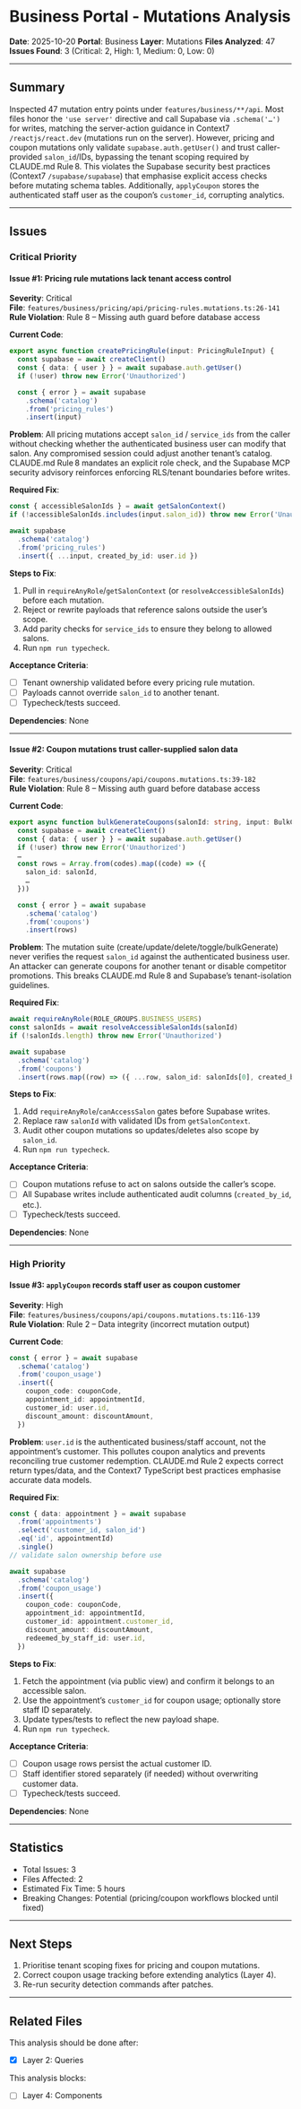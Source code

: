 # Business Portal - Mutations Analysis

**Date**: 2025-10-20
**Portal**: Business
**Layer**: Mutations
**Files Analyzed**: 47
**Issues Found**: 3 (Critical: 2, High: 1, Medium: 0, Low: 0)

---

## Summary

Inspected 47 mutation entry points under `features/business/**/api`. Most files honor the `'use server'` directive and call Supabase via `.schema('…')` for writes, matching the server-action guidance in Context7 `/reactjs/react.dev` (mutations run on the server). However, pricing and coupon mutations only validate `supabase.auth.getUser()` and trust caller-provided `salon_id`/IDs, bypassing the tenant scoping required by CLAUDE.md Rule 8. This violates the Supabase security best practices (Context7 `/supabase/supabase`) that emphasise explicit access checks before mutating schema tables. Additionally, `applyCoupon` stores the authenticated staff user as the coupon’s `customer_id`, corrupting analytics.

---

## Issues

### Critical Priority

#### Issue #1: Pricing rule mutations lack tenant access control
**Severity**: Critical  
**File**: `features/business/pricing/api/pricing-rules.mutations.ts:26-141`  
**Rule Violation**: Rule 8 – Missing auth guard before database access

**Current Code**:
```typescript
export async function createPricingRule(input: PricingRuleInput) {
  const supabase = await createClient()
  const { data: { user } } = await supabase.auth.getUser()
  if (!user) throw new Error('Unauthorized')

  const { error } = await supabase
    .schema('catalog')
    .from('pricing_rules')
    .insert(input)
```

**Problem**: All pricing mutations accept `salon_id` / `service_ids` from the caller without checking whether the authenticated business user can modify that salon. Any compromised session could adjust another tenant’s catalog. CLAUDE.md Rule 8 mandates an explicit role check, and the Supabase MCP security advisory reinforces enforcing RLS/tenant boundaries before writes.

**Required Fix**:
```typescript
const { accessibleSalonIds } = await getSalonContext()
if (!accessibleSalonIds.includes(input.salon_id)) throw new Error('Unauthorized')

await supabase
  .schema('catalog')
  .from('pricing_rules')
  .insert({ ...input, created_by_id: user.id })
```

**Steps to Fix**:
1. Pull in `requireAnyRole`/`getSalonContext` (or `resolveAccessibleSalonIds`) before each mutation.
2. Reject or rewrite payloads that reference salons outside the user’s scope.
3. Add parity checks for `service_ids` to ensure they belong to allowed salons.
4. Run `npm run typecheck`.

**Acceptance Criteria**:
- [ ] Tenant ownership validated before every pricing rule mutation.
- [ ] Payloads cannot override `salon_id` to another tenant.
- [ ] Typecheck/tests succeed.

**Dependencies**: None

---

#### Issue #2: Coupon mutations trust caller-supplied salon data
**Severity**: Critical  
**File**: `features/business/coupons/api/coupons.mutations.ts:39-182`  
**Rule Violation**: Rule 8 – Missing auth guard before database access

**Current Code**:
```typescript
export async function bulkGenerateCoupons(salonId: string, input: BulkCouponInput) {
  const supabase = await createClient()
  const { data: { user } } = await supabase.auth.getUser()
  if (!user) throw new Error('Unauthorized')
  …
  const rows = Array.from(codes).map((code) => ({
    salon_id: salonId,
    …
  }))

  const { error } = await supabase
    .schema('catalog')
    .from('coupons')
    .insert(rows)
```

**Problem**: The mutation suite (create/update/delete/toggle/bulkGenerate) never verifies the request `salon_id` against the authenticated business user. An attacker can generate coupons for another tenant or disable competitor promotions. This breaks CLAUDE.md Rule 8 and Supabase’s tenant-isolation guidelines.

**Required Fix**:
```typescript
await requireAnyRole(ROLE_GROUPS.BUSINESS_USERS)
const salonIds = await resolveAccessibleSalonIds(salonId)
if (!salonIds.length) throw new Error('Unauthorized')

await supabase
  .schema('catalog')
  .from('coupons')
  .insert(rows.map((row) => ({ ...row, salon_id: salonIds[0], created_by_id: user.id })))
```

**Steps to Fix**:
1. Add `requireAnyRole`/`canAccessSalon` gates before Supabase writes.
2. Replace raw `salonId` with validated IDs from `getSalonContext`.
3. Audit other coupon mutations so updates/deletes also scope by `salon_id`.
4. Run `npm run typecheck`.

**Acceptance Criteria**:
- [ ] Coupon mutations refuse to act on salons outside the caller’s scope.
- [ ] All Supabase writes include authenticated audit columns (`created_by_id`, etc.).
- [ ] Typecheck/tests succeed.

**Dependencies**: None

---

### High Priority

#### Issue #3: `applyCoupon` records staff user as coupon customer
**Severity**: High  
**File**: `features/business/coupons/api/coupons.mutations.ts:116-139`  
**Rule Violation**: Rule 2 – Data integrity (incorrect mutation output)

**Current Code**:
```typescript
const { error } = await supabase
  .schema('catalog')
  .from('coupon_usage')
  .insert({
    coupon_code: couponCode,
    appointment_id: appointmentId,
    customer_id: user.id,
    discount_amount: discountAmount,
  })
```

**Problem**: `user.id` is the authenticated business/staff account, not the appointment’s customer. This pollutes coupon analytics and prevents reconciling true customer redemption. CLAUDE.md Rule 2 expects correct return types/data, and the Context7 TypeScript best practices emphasise accurate data models.

**Required Fix**:
```typescript
const { data: appointment } = await supabase
  .from('appointments')
  .select('customer_id, salon_id')
  .eq('id', appointmentId)
  .single()
// validate salon ownership before use

await supabase
  .schema('catalog')
  .from('coupon_usage')
  .insert({
    coupon_code: couponCode,
    appointment_id: appointmentId,
    customer_id: appointment.customer_id,
    discount_amount: discountAmount,
    redeemed_by_staff_id: user.id,
  })
```

**Steps to Fix**:
1. Fetch the appointment (via public view) and confirm it belongs to an accessible salon.
2. Use the appointment’s `customer_id` for coupon usage; optionally store staff ID separately.
3. Update types/tests to reflect the new payload shape.
4. Run `npm run typecheck`.

**Acceptance Criteria**:
- [ ] Coupon usage rows persist the actual customer ID.
- [ ] Staff identifier stored separately (if needed) without overwriting customer data.
- [ ] Typecheck/tests succeed.

**Dependencies**: None

---

## Statistics

- Total Issues: 3
- Files Affected: 2
- Estimated Fix Time: 5 hours
- Breaking Changes: Potential (pricing/coupon workflows blocked until fixed)

---

## Next Steps

1. Prioritise tenant scoping fixes for pricing and coupon mutations.
2. Correct coupon usage tracking before extending analytics (Layer 4).
3. Re-run security detection commands after patches.

---

## Related Files

This analysis should be done after:
- [x] Layer 2: Queries

This analysis blocks:
- [ ] Layer 4: Components

